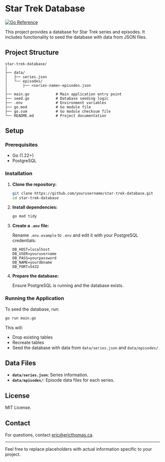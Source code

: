 # Star Trek Database

[![Go Reference](https://pkg.go.dev/badge/github.com/ericthomasca/star-trek-api.svg)](https://pkg.go.dev/github.com/ericthomasca/star-trek-api)

This project provides a database for Star Trek series and episodes. It includes functionality to seed the database with data from JSON files.

## Project Structure

```
star-trek-database/
│
├── data/
│   ├── series.json
│   └── episodes/
│       ├── <series-name>-episodes.json
│
├── main.go            # Main application entry point
├── seed.go            # Database seeding logic
├── .env               # Environment variables
├── go.mod             # Go module file
├── go.sum             # Go module checksum file
└── README.md          # Project documentation
```

## Setup

### Prerequisites

- Go (1.22+)
- PostgreSQL

### Installation

1. **Clone the repository:**

   ```sh
   git clone https://github.com/yourusername/star-trek-database.git
   cd star-trek-database
   ```

2. **Install dependencies:**

   ```sh
   go mod tidy
   ```

3. **Create a `.env` file:**

   Rename `.env.example` to `.env` and edit it with your PostgreSQL credentials:

   ```env
   DB_HOST=localhost
   DB_USER=yourusername
   DB_PASS=yourpassword
   DB_NAME=yourdbname
   DB_PORT=5432
   ```

4. **Prepare the database:**

   Ensure PostgreSQL is running and the database exists.

### Running the Application

To seed the database, run:

```sh
go run main.go
```

This will:
- Drop existing tables
- Recreate tables
- Seed the database with data from `data/series.json` and `data/episodes/`

## Data Files

- **`data/series.json`**: Series information.
- **`data/episodes/`**: Episode data files for each series.

## License

MIT License.

## Contact

For questions, contact [eric@ericthomas.ca](eric@ericthomas.ca).

---

Feel free to replace placeholders with actual information specific to your project.